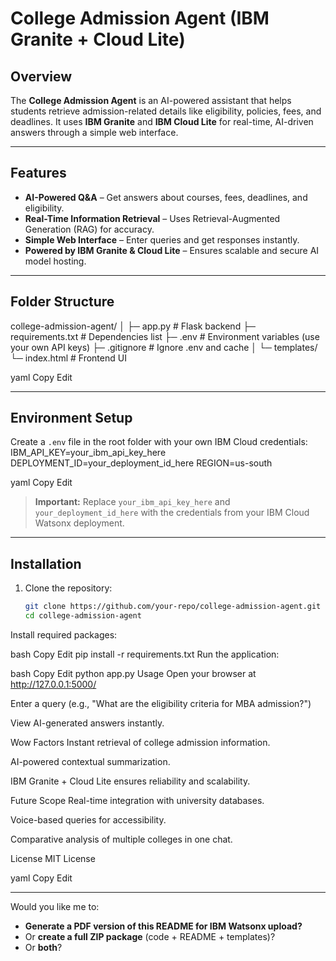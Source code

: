 # College Admission Agent (IBM Granite + Cloud Lite)

## Overview
The **College Admission Agent** is an AI-powered assistant that helps students retrieve admission-related details like eligibility, policies, fees, and deadlines. It uses **IBM Granite** and **IBM Cloud Lite** for real-time, AI-driven answers through a simple web interface.

---

## Features
- **AI-Powered Q&A** – Get answers about courses, fees, deadlines, and eligibility.
- **Real-Time Information Retrieval** – Uses Retrieval-Augmented Generation (RAG) for accuracy.
- **Simple Web Interface** – Enter queries and get responses instantly.
- **Powered by IBM Granite & Cloud Lite** – Ensures scalable and secure AI model hosting.

---

## Folder Structure
college-admission-agent/
│
├─ app.py # Flask backend
├─ requirements.txt # Dependencies list
├─ .env # Environment variables (use your own API keys)
├─ .gitignore # Ignore .env and cache
│
└─ templates/
└─ index.html # Frontend UI

yaml
Copy
Edit

---

## Environment Setup
Create a `.env` file in the root folder with your own IBM Cloud credentials:
IBM_API_KEY=your_ibm_api_key_here
DEPLOYMENT_ID=your_deployment_id_here
REGION=us-south

yaml
Copy
Edit
> **Important:** Replace `your_ibm_api_key_here` and `your_deployment_id_here` with the credentials from your IBM Cloud Watsonx deployment.

---

## Installation
1. Clone the repository:
   ```bash
   git clone https://github.com/your-repo/college-admission-agent.git
   cd college-admission-agent
Install required packages:

bash
Copy
Edit
pip install -r requirements.txt
Run the application:

bash
Copy
Edit
python app.py
Usage
Open your browser at http://127.0.0.1:5000/

Enter a query (e.g., "What are the eligibility criteria for MBA admission?")

View AI-generated answers instantly.

Wow Factors
Instant retrieval of college admission information.

AI-powered contextual summarization.

IBM Granite + Cloud Lite ensures reliability and scalability.

Future Scope
Real-time integration with university databases.

Voice-based queries for accessibility.

Comparative analysis of multiple colleges in one chat.

License
MIT License

yaml
Copy
Edit

---

Would you like me to:  
- **Generate a PDF version of this README for IBM Watsonx upload?**  
- Or **create a full ZIP package** (code + README + templates)?  
- Or **both**?
